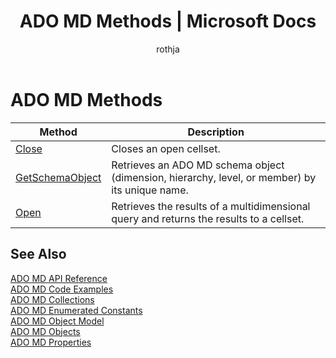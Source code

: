 ﻿---
description: "ADO MD Methods"
title: "ADO MD Methods | Microsoft Docs"
ms.prod: sql
ms.prod_service: connectivity
ms.technology: ado
ms.custom: ""
ms.date: "01/19/2017"
ms.reviewer: ""
ms.topic: conceptual
helpviewer_keywords: 
  - "ADO MD, methods"
  - "methods [ADO MD]"
ms.assetid: 78bfa2f0-358b-40bb-be2e-16262752d676
author: rothja
ms.author: jroth
---
# ADO MD Methods

|Method|Description|  
|-|-|  
|[Close](./close-method-ado-md.md)|Closes an open cellset.|  
|[GetSchemaObject](./getschemaobject-method-ado-md.md)|Retrieves an ADO MD schema object (dimension, hierarchy, level, or member) by its unique name.|  
|[Open](./open-method-ado-md.md)|Retrieves the results of a multidimensional query and returns the results to a cellset.|  
  
## See Also  
 [ADO MD API Reference](./ado-md-object-model.md?view=sql-server-ver15&preserve-view=true)   
 [ADO MD Code Examples](./ado-md-code-examples.md)   
 [ADO MD Collections](./ado-md-collections.md)   
 [ADO MD Enumerated Constants](./ado-md-enumerated-constants.md)   
 [ADO MD Object Model](./ado-md-object-model.md)   
 [ADO MD Objects](./ado-md-objects.md)   
 [ADO MD Properties](./ado-md-properties.md)
